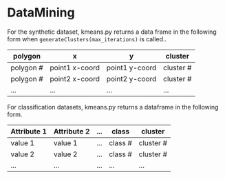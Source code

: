 # DataMining

For the synthetic dataset, kmeans.py returns a data frame in the following form when `generateClusters(max_iterations)` is called..

| polygon   | x              | y              |  cluster  |
| --------- | -------------- | -------------- | --------- |
| polygon # | point1 x-coord | point1 y-coord | cluster # |
| polygon # | point2 x-coord | point2 y-coord | cluster # |
| ...       | ...            | ...            | ...       |

For classification datasets, kmeans.py returns a dataframe in the following form.

| Attribute 1 |  Attribute 2 | ... | class   | cluster   |
| ----------- | ------------ | --- | ------- | --------- |
| value 1     | value 1      | ... | class # | cluster # |
| value 2     | value 2      | ... | class # | cluster # |
| ...         | ...          | ... | ...     | ...       |
